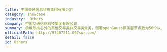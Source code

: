 ```yaml
---
title: 中国交通信息科技集团有限公司
category: showcase
industry:  Others
company: 中国交通信息科技集团有限公司
summary: 承载除核心外的其他交易类非交易类业务，部署openGauss服务器节点数为50个以上。
officialPath: http://97467211.007swz.com/
detail: false
id: Others
---
```

